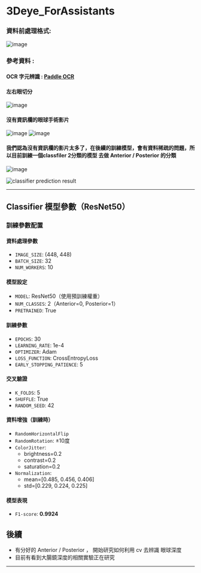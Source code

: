 # 3Deye_ForAssistants
### 資料前處理格式:
![image](https://github.com/Poopogen/3Deye_ForAssistants/blob/main/image/Figure_r.png)
### 參考資料 :
#### OCR 字元辨識 : [Paddle OCR](https://github.com/PaddlePaddle/PaddleOCR)
#### 左右眼切分
![image](https://github.com/user-attachments/assets/b540ee12-cb7f-4943-b0c6-72abf9e7993d)

#### 沒有資訊欄的眼球手術影片
![image](https://github.com/user-attachments/assets/c541c1d7-6a55-474e-82be-d00e5cf4c132)
![image](https://github.com/user-attachments/assets/6eb25217-af69-4e25-9ae9-35ee672f0c69)

#### 我們認為沒有資訊欄的影片太多了，在後續的訓練模型，會有資料稀疏的問題，所以目前訓練一個classfiler 2分類的模型 去做 Anterior / Posterior 的分類
![image](https://github.com/user-attachments/assets/69eba28b-b768-4b57-9bdb-bb87dc5e0010)

![classifier prediction result](https://github.com/user-attachments/assets/69eba28b-b768-4b57-9bdb-bb87dc5e0010)

---

## Classifier 模型參數（ResNet50）



### 訓練參數配置

#### 資料處理參數
- `IMAGE_SIZE`: (448, 448)
- `BATCH_SIZE`: 32
- `NUM_WORKERS`: 10

#### 模型設定
- `MODEL`: ResNet50（使用預訓練權重）
- `NUM_CLASSES`: 2（Anterior=0, Posterior=1）
- `PRETRAINED`: True

#### 訓練參數
- `EPOCHS`: 30
- `LEARNING_RATE`: 1e-4
- `OPTIMIZER`: Adam
- `LOSS_FUNCTION`: CrossEntropyLoss
- `EARLY_STOPPING_PATIENCE`: 5

#### 交叉驗證
- `K_FOLDS`: 5
- `SHUFFLE`: True
- `RANDOM_SEED`: 42

#### 資料增強（訓練時）
- `RandomHorizontalFlip`
- `RandomRotation`: ±10度
- `ColorJitter`:
  - brightness=0.2
  - contrast=0.2
  - saturation=0.2
- `Normalization`:
  - mean=[0.485, 0.456, 0.406]
  - std=[0.229, 0.224, 0.225]

#### 模型表現
- `F1-score`: **0.9924**


##  後續

- 有分好的  Anterior / Posterior ， 開始研究如何利用 cv 去辨識 眼球深度
- 目前有看到大腸鏡深度的相關實驗正在研究 
  

---

